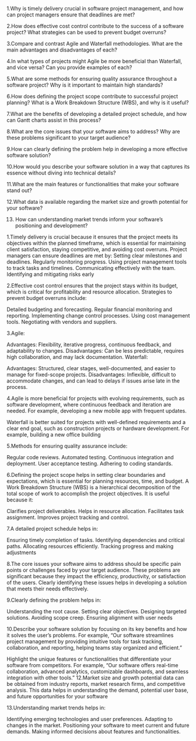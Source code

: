 1.Why is timely delivery crucial in software project management, and how can project managers ensure that deadlines are met?

2.How does effective cost control contribute to the success of a software project? What strategies can be used to prevent budget overruns?

3.Compare and contrast Agile and Waterfall methodologies. What are the main advantages and disadvantages of each?

4.In what types of projects might Agile be more beneficial than Waterfall, and vice versa? Can you provide examples of each?

5.What are some methods for ensuring quality assurance throughout a software project? Why is it important to maintain high standards?

6.How does defining the project scope contribute to successful project planning? What is a Work Breakdown Structure (WBS), and why is it useful?

7.What are the benefits of developing a detailed project schedule, and how can Gantt charts assist in this process?

8.What are the core issues that your software aims to address? Why are these problems significant to your target audience?

9.How can clearly defining the problem help in developing a more effective software solution?

10.How would you describe your software solution in a way that captures its essence without diving into technical details?


11.What are the main features or functionalities that make your software stand out?

12.What data is available regarding the market size and growth potential for your software?

13. How can understanding market trends inform your software’s positioning and development?

1.Timely delivery is crucial because it ensures that the project meets its objectives within the planned timeframe, which is essential for maintaining client satisfaction, staying competitive, and avoiding cost overruns. Project managers can ensure deadlines are met by:
Setting clear milestones and deadlines. Regularly monitoring progress. Using project management tools to track tasks and timelines. Communicating effectively with the team. Identifying and mitigating risks early

2.Effective cost control ensures that the project stays within its budget, which is critical for profitability and resource allocation. Strategies to prevent budget overruns include:

Detailed budgeting and forecasting. Regular financial monitoring and reporting. Implementing change control processes. Using cost management tools. Negotiating with vendors and suppliers.

3.Agile:

Advantages: Flexibility, iterative progress, continuous feedback, and adaptability to changes. Disadvantages: Can be less predictable, requires high collaboration, and may lack documentation. Waterfall:

Advantages: Structured, clear stages, well-documented, and easier to manage for fixed-scope projects. Disadvantages: Inflexible, difficult to accommodate changes, and can lead to delays if issues arise late in the process.

4.Agile is more beneficial for projects with evolving requirements, such as software development, where continuous feedback and iteration are needed. For example, developing a new mobile app with frequent updates.

Waterfall is better suited for projects with well-defined requirements and a clear end goal, such as construction projects or hardware development. For example, building a new office building

5.Methods for ensuring quality assurance include:

Regular code reviews. Automated testing. Continuous integration and deployment. User acceptance testing. Adhering to coding standards.

6.Defining the project scope helps in setting clear boundaries and expectations, which is essential for planning resources, time, and budget. A Work Breakdown Structure (WBS) is a hierarchical decomposition of the total scope of work to accomplish the project objectives. It is useful because it:

Clarifies project deliverables. Helps in resource allocation. Facilitates task assignment. Improves project tracking and control.

7.A detailed project schedule helps in:

Ensuring timely completion of tasks. Identifying dependencies and critical paths. Allocating resources efficiently. Tracking progress and making adjustments

8.The core issues your software aims to address should be specific pain points or challenges faced by your target audience. These problems are significant because they impact the efficiency, productivity, or satisfaction of the users. Clearly identifying these issues helps in developing a solution that meets their needs effectively.

9.Clearly defining the problem helps in:

Understanding the root cause. Setting clear objectives. Designing targeted solutions. Avoiding scope creep. Ensuring alignment with user needs

10.Describe your software solution by focusing on its key benefits and how it solves the user’s problems. For example, “Our software streamlines project management by providing intuitive tools for task tracking, collaboration, and reporting, helping teams stay organized and efficient.”

Highlight the unique features or functionalities that differentiate your software from competitors. For example, “Our software offers real-time collaboration, advanced analytics, customizable dashboards, and seamless integration with other tools.” 12.Market size and growth potential data can be obtained from industry reports, market research firms, and competitive analysis. This data helps in understanding the demand, potential user base, and future opportunities for your software

13.Understanding market trends helps in:

Identifying emerging technologies and user preferences. Adapting to changes in the market. Positioning your software to meet current and future demands. Making informed decisions about features and functionalities.
